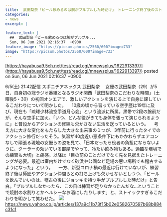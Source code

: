 ```yaml
---
title:  武田梨奈「ビール飲めるのは腕がプルプルした時だけ」　トレーニング終了後のストイックすぎるこだわり  
categories:
- news
excerpt: |
  
feature_text: |
  ##  武田梨奈「ビール飲めるのは腕がプルプル...
  Sun, 06 Jun 2021 02:16:37  +0900
feature_image: "https://picsum.photos/2560/600?image=733"
image: "https://picsum.photos/2560/600?image=733"
---
```


[https://hayabusa9.5ch.net/test/read.cgi/mnewsplus/1622913397/](https://hayabusa9.5ch.net/test/read.cgi/mnewsplus/1622913397/)
posted on Sun, 06 Jun 2021 02:16:37  +0900

<!--more-->

6/5(土) 21:42配信 スポニチアネックス 武田梨奈 　女優の武田梨奈（29）が5日、自身初の冠ラジオ番組となるラジオ関西「武田梨奈のこだわりな時間」（土曜後5・30）の初回オンエアで、激しいアクションを演じる上で自身に課しているこだわりについて明かした。 　10歳の頃から習っている空手歴は19年に及び、現在も「琉球少林流空手道月心会」という流派に所属。黒帯で2段の腕前だが、そんな空手に加え、「いつ、どんな役がきても身体を張って演じられるように」と普段からアクションの修練も欠かさない生活を送っているという。 　考え方に大きな変化をもたらした大きな出来事の１つが、3年前に行ったタイでのアクション修行だったそう。気温が40度近い悪条件下にもかかわらずエアコンなしで頑張る現地の女優らの姿を見て、「日本だったら役者の負担にならないように、クーラーの効いている部屋でやって、冷たい飲み物もある。過酷な環境での練習も大切」と痛感。以降は「目の前のことだけでなく先を見据えたトレーニングが必要。最近は室内だけでなく砂浜や公園など足場の悪い場所でも稽古するようになった」という。 　一方、新型コロナ禍の最近は行けていないが、練習終了後は師匠やアクション仲間らとの打ち上げも欠かせないとしつつ、「ビールを飲んでいいのは、稽古の後にジョッキを持つ手がプルプルした時だけ」と告白。「プルプルしなかったら、この日は練習が足りなかったんだな…ということで焼酎の水割りとかヘルシーなお酒にしたりします」と、ストイックすぎるこだわりを明かして笑わせた。 ![](https://amd-pctr.c.yimg.jp/r/iwiz-amd/20210605-00000260-spnannex-000-2-view.jpg) https://news.yahoo.co.jp/articles/137a9c11b73f15b02e0582670597b68b884c31c1

